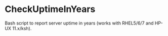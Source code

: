 # CheckUptimeInYears
Bash script to report server uptime in years (works with RHEL5/6/7 and HP-UX 11.x/ksh).

